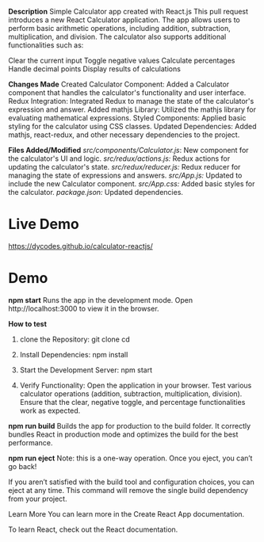 **Description**
Simple Calculator app created with React.js
This pull request introduces a new React Calculator application. The app allows users to perform basic arithmetic operations, including addition, subtraction, multiplication, and division. The calculator also supports additional functionalities such as:

Clear the current input
Toggle negative values
Calculate percentages
Handle decimal points
Display results of calculations

**Changes Made**
Created Calculator Component: Added a Calculator component that handles the calculator's functionality and user interface.
Redux Integration: Integrated Redux to manage the state of the calculator's expression and answer.
Added mathjs Library: Utilized the mathjs library for evaluating mathematical expressions.
Styled Components: Applied basic styling for the calculator using CSS classes.
Updated Dependencies: Added mathjs, react-redux, and other necessary dependencies to the project.


**Files Added/Modified**
*src/components/Calculator.js*: New component for the calculator's UI and logic.
*src/redux/actions.js:* Redux actions for updating the calculator's state.
*src/redux/reducer.js:* Redux reducer for managing the state of expressions and answers.
*src/App.js:* Updated to include the new Calculator component.
*src/App.css:* Added basic styles for the calculator.
*package.json:* Updated dependencies.

# Live Demo
https://dycodes.github.io/calculator-reactjs/


# Demo



**npm start**
Runs the app in the development mode.
Open http://localhost:3000 to view it in the browser.

**How to test**
1. clone the Repository:
git clone <repository-url>
cd <repository-directory>

2. Install Dependencies:
npm install

3. Start the Development Server:
npm start

4. Verify Functionality:
Open the application in your browser.
Test various calculator operations (addition, subtraction, multiplication, division).
Ensure that the clear, negative toggle, and percentage functionalities work as expected.


**npm run build**
Builds the app for production to the build folder.
It correctly bundles React in production mode and optimizes the build for the best performance.

**npm run eject**
Note: this is a one-way operation. Once you eject, you can’t go back!

If you aren’t satisfied with the build tool and configuration choices, you can eject at any time. This command will remove the single build dependency from your project.

Learn More
You can learn more in the Create React App documentation.

To learn React, check out the React documentation.
